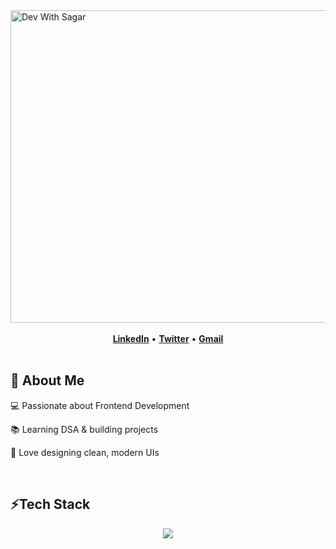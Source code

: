 <div>  <img width="1500" height="500" alt="Dev With Sagar" src="https://github.com/user-attachments/assets/3ec3d328-ca40-4bde-997d-384695e795b1" /> </div>

<br>

<div align="center">
  <a><u><strong>LinkedIn</strong></u></a>
  <span> •</span>
  <a><u><strong>Twitter</strong></u></a>
   <span> •</span>
  <a><u><strong>Gmail</strong></u></a>
</div>

<br/>

<h2> 🚀 About Me</h2>
<p>💻 Passionate about Frontend Development</p>
<p>📚 Learning DSA & building projects </p>
<p>🎨 Love designing clean, modern UIs</p>



<br/>

<h2> ⚡Tech Stack</h2>
<p align="center">
  <img src="https://skillicons.dev/icons?i=js,react,redux,tailwind,html,css,git,github,vscode" />
</p>



